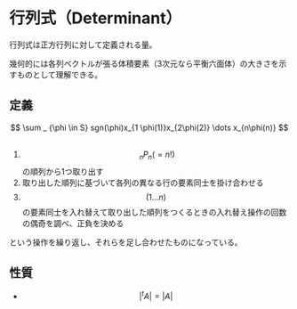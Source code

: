 # 行列式（Determinant）

行列式は正方行列に対して定義される量。

幾何的には各列ベクトルが張る体積要素（3次元なら平衡六面体）の大きさを示すものとして理解できる。

## 定義

<center>
$$
\sum _ {\phi \in S} sgn(\phi)x_{1 \phi(1)}x_{2\phi(2)} \dots x_{n\phi(n)}
$$
</center>

<br>

1. $$\ _ n P_n (= n!)$$の順列から1つ取り出す
1. 取り出した順列に基づいて各列の異なる行の要素同士を掛け合わせる
1. $$(1\dots n)$$の要素同士を入れ替えて取り出した順列をつくるときの入れ替え操作の回数の偶奇を調べ、正負を決める

という操作を繰り返し、それらを足し合わせたものになっている。

## 性質

* $$|^t A| = |A|$$
